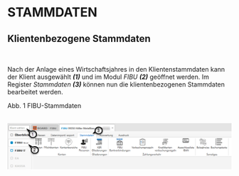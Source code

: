 # STAMMDATEN

## Klientenbezogene Stammdaten

&nbsp;

Nach der Anlage eines Wirtschaftsjahres in den Klientenstammdaten kann der Klient ausgewählt ***(1)*** und im Modul *FIBU **(2)*** geöffnet werden. Im Register *Stammdaten* ***(3)*** können nun die klientenbezogenen Stammdaten bearbeitet werden.

Abb. 1 FIBU-Stammdaten

&nbsp;![Image](<img/NeuesElement203.png>)

